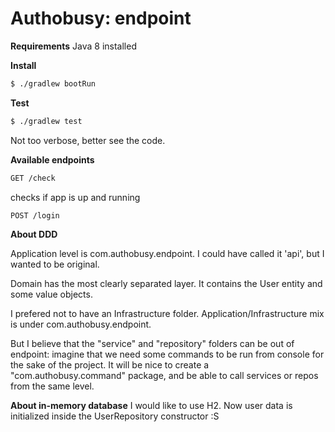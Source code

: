 Authobusy: endpoint
==================

**Requirements**
Java 8 installed

**Install**

```bash
$ ./gradlew bootRun
```
**Test**

```bash
$ ./gradlew test
```

Not too verbose, better see the code.

**Available endpoints**

```bash
GET /check
```
checks if app is up and running

```bash
POST /login
```

**About DDD**

Application level is com.authobusy.endpoint. I could have called it 'api', but I wanted to be original.

Domain has the most clearly separated layer. It contains the User entity and some value objects.

I prefered not to have an Infrastructure folder. Application/Infrastructure mix is under com.authobusy.endpoint.

But I believe that the "service" and "repository" folders can be out of endpoint: imagine that we need some
commands to be run from console for the sake of the project. It will be nice to create a "com.authobusy.command" package, and be able to call
services or repos from the same level.

**About in-memory database**
I would like to use H2. Now user data is initialized inside the UserRepository constructor :S
